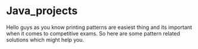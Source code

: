 # Java_projects

Hello guys as you know printing patterns are easiest thing and its important when it comes to competitive exams.
So here are some pattern related solutions which might help you.
